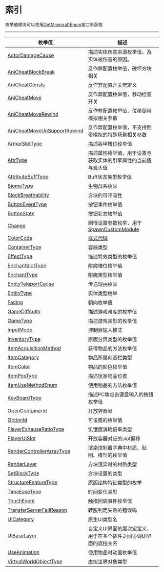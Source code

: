 # 索引

枚举值模块可以使用[GetMinecraftEnum](../接口/通用/工具.md#getminecraftenum)接口来获取

---

| 枚举值 | 描述 |
| --- | --- |
| [ActorDamageCause](../枚举值/ActorDamageCause.md) | 描述实体伤害来源枚举值，及实体被伤害的原因。 |
| [AniCheatBlockBreak](../枚举值/AniCheatBlockBreak.md) | 反作弊配置枚举值，破坏方块相关 |
| [AniCheatConsts](../枚举值/AniCheatConsts.md) | 反作弊配置开关宏定义 |
| [AniCheatMove](../枚举值/AniCheatMove.md) | 反作弊配置枚举值，移动检查开关 |
| [AniCheatMoveRewind](../枚举值/AniCheatMoveRewind.md) | 反作弊配置枚举值，位移倒带模拟相关参数 |
| [AniCheatMoveUnSupportRewind](../枚举值/AniCheatMoveUnSupportRewind.md) | 反作弊配置枚举值，不支持倒带模拟的特殊场景相关参数 |
| [ArmorSlotType](../枚举值/ArmorSlotType.md) | 描述盔甲槽位枚举值 |
| [AttrType](../枚举值/AttrType.md) | 描述属性枚举值，用于设置与获取实体的引擎属性的当前值与最大值 |
| [AttributeBuffType](../枚举值/AttributeBuffType.md) | Buff状态类型枚举值 |
| [BiomeType](../枚举值/BiomeType.md) | 生物群系枚举 |
| [BlockBreathability](../枚举值/BlockBreathability.md) | 方块的可呼吸性 |
| [ButtonEventType](../枚举值/ButtonEventType.md) | 按钮事件枚举值 |
| [ButtonState](../枚举值/ButtonState.md) | 按钮状态枚举值 |
| [Change](../枚举值/Change.md) | 刷怪设置参数枚举，用于[SpawnCustomModule](../接口/世界/生物生成.md#spawncustommodule) |
| [ColorCode](../枚举值/ColorCode.md) | [样式代码](https://minecraft-zh.gamepedia.com/%E6%A0%B7%E5%BC%8F%E4%BB%A3%E7%A0%81) |
| [ContainerType](../枚举值/ContainerType.md) | 容器类型 |
| [EffectType](../枚举值/EffectType.md) | 描述特效类型的枚举值 |
| [EnchantSlotType](../枚举值/EnchantSlotType.md) | 附魔槽位枚举值 |
| [EnchantType](../枚举值/EnchantType.md) | 附魔类型枚举值 |
| [EntityTeleportCause](../枚举值/EntityTeleportCause.md) | 传送理由枚举 |
| [EntityType](../枚举值/EntityType.md) | 实体类型枚举 |
| [Facing](../枚举值/Facing.md) | 朝向枚举值 |
| [GameDiffculty](../枚举值/GameDiffculty.md) | 描述游戏难度的枚举值 |
| [GameType](../枚举值/GameType.md) | 描述游戏类型的枚举值 |
| [InputMode](../枚举值/InputMode.md) | 控制器输入模式 |
| [InventoryType](../枚举值/InventoryType.md) | 原版分页类型的枚举值 |
| [ItemAcquisitionMethod](../枚举值/ItemAcquisitionMethod.md) | 获得物品的方法枚举值 |
| [ItemCategory](../枚举值/ItemCategory.md) | 物品所属创造栏类型 |
| [ItemColor](../枚举值/ItemColor.md) | 物品的颜色枚举值 |
| [ItemPosType](../枚举值/ItemPosType.md) | 描述玩家物品位置 |
| [ItemUseMethodEnum](../枚举值/ItemUseMethodEnum.md) | 使用物品的方法枚举值 |
| [KeyBoardType](../枚举值/KeyBoardType.md) | 描述PC端点击键盘输入的按钮枚举值 |
| [OpenContainerId](../枚举值/OpenContainerId.md) | 开放容器Id |
| [OptionId](../枚举值/OptionId.md) | 可设置的枚举值 |
| [PlayerExhauseRatioType](../枚举值/PlayerExhauseRatioType.md) | 饥饿度消耗倍率类型 |
| [PlayerUISlot](../枚举值/PlayerUISlot.md) | 开放容器对应的slot偏移 |
| [RenderControllerArrayType](../枚举值/RenderControllerArrayType.md) | 渲染控制器字典中材质、贴图、模型的枚举值 |
| [RenderLayer](../枚举值/RenderLayer.md) | 方块渲染时的材质类型 |
| [SetBlockType](../枚举值/SetBlockType.md) | 方块设置的类型 |
| [StructureFeatureType](../枚举值/StructureFeatureType.md) | 原版结构特征类型的枚举 |
| [TimeEaseType](../枚举值/TimeEaseType.md) | 时间变化类型 |
| [TouchEvent](../枚举值/TouchEvent.md) | 触摸回调事件枚举值 |
| [TransferServerFailReason](../枚举值/TransferServerFailReason.md) | 转服判定失败的错误码 |
| [UICategory](../枚举值/UICategory.md) | 原生UI类型名 |
| [UiBaseLayer](../枚举值/UiBaseLayer.md) | 自定义UI界面的层次宏定义，用于在多个插件之间协调UI界面的遮挡关系 |
| [UseAnimation](../枚举值/UseAnimation.md) | 使用物品时动画枚举值 |
| [VirtualWorldObjectType](../枚举值/VirtualWorldObjectType.md) | 虚拟世界对象类型 |

